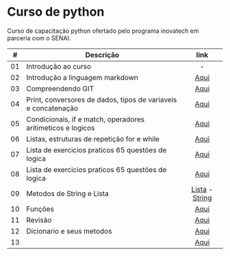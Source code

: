 # Curso de python

Curso de capacitação python ofertado pelo programa inovatech em parceria com o SENAI.

|#|Descrição|link|
|:-:|-|:-:|
|01| Introdução ao curso|-|
|02| Introdução a linguagem markdown|[Aqui](./aulaMarkdown.md)|
|03| Compreendendo GIT|[Aqui](./aulaGit.md)|
|04| Print, conversores de dados, tipos de variaveis e concatenação|[Aqui](./aula04/aula04.md)|
|05| Condicionais, if e match, operadores aritimeticos e logicos|[Aqui](./aulas/aula05/aula05.md)|
|06| Listas, estruturas de repetição for e while|[Aqui](./aulas/aula06/aula06.py)|
|07| Lista de exercicios praticos 65 questões de logica|[Aqui](./aulas/aula07/exercicios.md)|
|08| Lista de exercicios praticos 65 questões de logica|[Aqui](./aulas/aula07/exercicios.md)|
|09| Metodos de String e Lista |[Lista](./aulas/aula09/lista.py) - [String](./aulas/aula09/string.py)|
|10| Funções |[Aqui](./aulas/aula10/funcoes.py)|
|11| Revisão |[Aqui](./notebooks/revisao.ipynb)|
|12| Dicionario e seus metodos |[Aqui](./aulas/aula12/dicionario.ipynb)|
|13| |[Aqui]()|